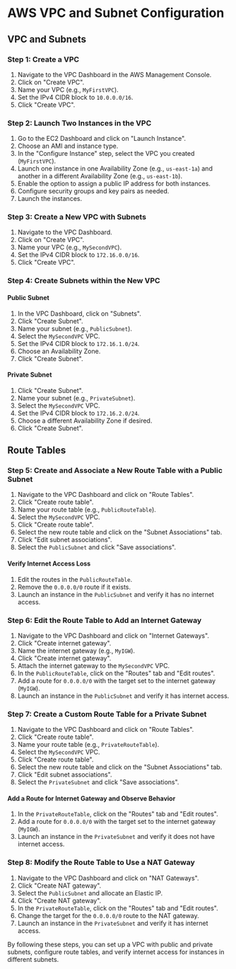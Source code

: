 # AWS VPC and Subnet Configuration

## VPC and Subnets

### Step 1: Create a VPC

1. Navigate to the VPC Dashboard in the AWS Management Console.
2. Click on "Create VPC".
3. Name your VPC (e.g., `MyFirstVPC`).
4. Set the IPv4 CIDR block to `10.0.0.0/16`.
5. Click "Create VPC".

### Step 2: Launch Two Instances in the VPC

1. Go to the EC2 Dashboard and click on "Launch Instance".
2. Choose an AMI and instance type.
3. In the "Configure Instance" step, select the VPC you created (`MyFirstVPC`).
4. Launch one instance in one Availability Zone (e.g., `us-east-1a`) and another in a different Availability Zone (e.g., `us-east-1b`).
5. Enable the option to assign a public IP address for both instances.
6. Configure security groups and key pairs as needed.
7. Launch the instances.

### Step 3: Create a New VPC with Subnets

1. Navigate to the VPC Dashboard.
2. Click on "Create VPC".
3. Name your VPC (e.g., `MySecondVPC`).
4. Set the IPv4 CIDR block to `172.16.0.0/16`.
5. Click "Create VPC".

### Step 4: Create Subnets within the New VPC

#### Public Subnet

1. In the VPC Dashboard, click on "Subnets".
2. Click "Create Subnet".
3. Name your subnet (e.g., `PublicSubnet`).
4. Select the `MySecondVPC` VPC.
5. Set the IPv4 CIDR block to `172.16.1.0/24`.
6. Choose an Availability Zone.
7. Click "Create Subnet".

#### Private Subnet

1. Click "Create Subnet".
2. Name your subnet (e.g., `PrivateSubnet`).
3. Select the `MySecondVPC` VPC.
4. Set the IPv4 CIDR block to `172.16.2.0/24`.
5. Choose a different Availability Zone if desired.
6. Click "Create Subnet".

## Route Tables

### Step 5: Create and Associate a New Route Table with a Public Subnet

1. Navigate to the VPC Dashboard and click on "Route Tables".
2. Click "Create route table".
3. Name your route table (e.g., `PublicRouteTable`).
4. Select the `MySecondVPC` VPC.
5. Click "Create route table".
6. Select the new route table and click on the "Subnet Associations" tab.
7. Click "Edit subnet associations".
8. Select the `PublicSubnet` and click "Save associations".

#### Verify Internet Access Loss

1. Edit the routes in the `PublicRouteTable`.
2. Remove the `0.0.0.0/0` route if it exists.
3. Launch an instance in the `PublicSubnet` and verify it has no internet access.

### Step 6: Edit the Route Table to Add an Internet Gateway

1. Navigate to the VPC Dashboard and click on "Internet Gateways".
2. Click "Create internet gateway".
3. Name the internet gateway (e.g., `MyIGW`).
4. Click "Create internet gateway".
5. Attach the internet gateway to the `MySecondVPC` VPC.
6. In the `PublicRouteTable`, click on the "Routes" tab and "Edit routes".
7. Add a route for `0.0.0.0/0` with the target set to the internet gateway (`MyIGW`).
8. Launch an instance in the `PublicSubnet` and verify it has internet access.

### Step 7: Create a Custom Route Table for a Private Subnet

1. Navigate to the VPC Dashboard and click on "Route Tables".
2. Click "Create route table".
3. Name your route table (e.g., `PrivateRouteTable`).
4. Select the `MySecondVPC` VPC.
5. Click "Create route table".
6. Select the new route table and click on the "Subnet Associations" tab.
7. Click "Edit subnet associations".
8. Select the `PrivateSubnet` and click "Save associations".

#### Add a Route for Internet Gateway and Observe Behavior

1. In the `PrivateRouteTable`, click on the "Routes" tab and "Edit routes".
2. Add a route for `0.0.0.0/0` with the target set to the internet gateway (`MyIGW`).
3. Launch an instance in the `PrivateSubnet` and verify it does not have internet access.

### Step 8: Modify the Route Table to Use a NAT Gateway

1. Navigate to the VPC Dashboard and click on "NAT Gateways".
2. Click "Create NAT gateway".
3. Select the `PublicSubnet` and allocate an Elastic IP.
4. Click "Create NAT gateway".
5. In the `PrivateRouteTable`, click on the "Routes" tab and "Edit routes".
6. Change the target for the `0.0.0.0/0` route to the NAT gateway.
7. Launch an instance in the `PrivateSubnet` and verify it has internet access.

By following these steps, you can set up a VPC with public and private subnets, configure route tables, and verify internet access for instances in different subnets.
